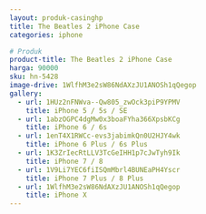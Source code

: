 ```yaml
---
layout: produk-casinghp
title: The Beatles 2 iPhone Case
categories: iphone

# Produk
product-title: The Beatles 2 iPhone Case
harga: 90000
sku: hn-5428
image-drive: 1WlfhM3e2sW86NdAXzJU1ANOSh1qQegop
gallery:
  - url: 1HUz2nFNWva--Qw805_zwOck3piP9YPMV
    title: iPhone 5 / 5s / SE
  - url: 1abzOGPC4dgMw0x3boaFYha366XpsbKCg
    title: iPhone 6 / 6s
  - url: 1enT4X1RWCc-evs3jabimkQn0U2HJY4wk
    title: iPhone 6 Plus / 6s Plus
  - url: 1K3ZrIecRtLLV3TcGeIHH1p7cJwTyh9Ik
    title: iPhone 7 / 8
  - url: 1V9Li7YEC6fiISQmMbrl4BUNEaPH4Yscr
    title: iPhone 7 Plus / 8 Plus
  - url: 1WlfhM3e2sW86NdAXzJU1ANOSh1qQegop
    title: iPhone X
---
```

